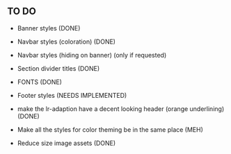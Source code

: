 

TO DO
-------
- Banner styles (DONE)
- Navbar styles (coloration) (DONE)
- Navbar styles (hiding on banner) (only if requested)
- Section divider titles (DONE)
- FONTS (DONE)

- Footer styles (NEEDS IMPLEMENTED)
- make the lr-adaption have a decent looking header (orange underlining) (DONE)
- Make all the styles for color theming be in the same place (MEH)
- Reduce size image assets (DONE)

